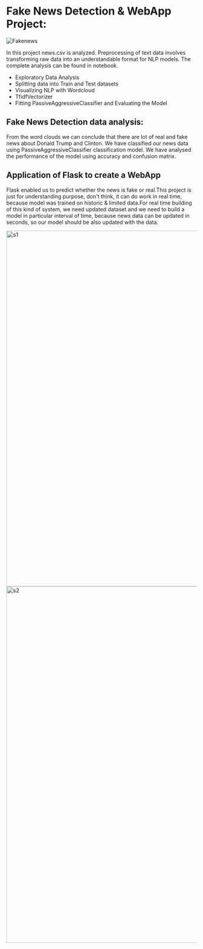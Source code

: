 # Fake News Detection &  WebApp Project:
![Fakenews](https://user-images.githubusercontent.com/71408369/117555629-c11fc100-b02e-11eb-9b04-fb27220780b3.jpg)


In this project news.csv is analyzed. Preprocessing of text data involves transforming raw data into an understandable format for NLP models.
The complete analysis can be found in notebook.

* Exploratory Data Analysis
* Splitting data into Train and Test datasets
* Visualizing NLP with Wordcloud
* TfidfVectorizer
* Fitting PassiveAggressiveClassifier and Evaluating the Model

## Fake News Detection data analysis:

From the word clouds we can conclude that there are lot of real and fake news about Donald Trump and Clinton. We have classified our news data using PassiveAggressiveClassifier classification model. We have analysed the performance of the model using accuracy and confusion matrix.

## Application of Flask to create a WebApp
Flask enabled us to predict whether the news is fake or real.This project is just for understanding purpose, don't think, it can do work in real time, because model was trained on historic & limited data.For real time building of this kind of system, we need updated dataset and we need to build a model in particular interval of time, because news data can be updated in seconds, so our model should be also updated with the data.

<img width="938" alt="s1" src="https://user-images.githubusercontent.com/71408369/117555650-0217d580-b02f-11eb-8550-e9083917921a.PNG">

<img width="940" alt="s2" src="https://user-images.githubusercontent.com/71408369/117555663-152aa580-b02f-11eb-9f32-e3a5e769f45b.PNG">
